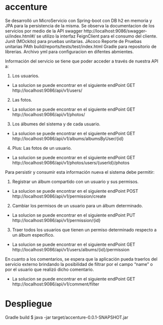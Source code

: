 # accenture

Se desarrolló un MicroServicio con Spring-boot con DB h2 en memoria y JPA para la persistencia de la misma.
Se observa la documentacion de los servicios por medio de la API swagger http://localhost:9086/swagger-ui/index.html#/
se utilizo la interfaz FeignClient para el consumo del cliente.
Junit (MOckito) para pruebas unitarias.
JAcoco Reporte de Pruebas unitarias PAth build/reports/tests/test/index.html
Gradle para repositorio de librerias.
Archivo yml para configuracion en difentes abmientes.


Información del servicio se tiene que poder acceder a través de nuestra API a:
1. Los usuarios.
- La solucion se puede encontrar en el siguiente endPoint
GET http://localhost:9086/api/v1/users/

2. Las fotos.
- La solucion se puede encontrar en el siguiente endPoint
GET http://localhost:9086/api/v1/photos/

3. Los álbumes del sistema y de cada usuario.
- La solucion se puede encontrar en el siguiente endPoint
GET http://localhost:9086/api/v1/albums/albumsByUser/{id}

4. Plus: Las fotos de un usuario.
- La solucion se puede encontrar en el siguiente endPoint
GET http://localhost:9086/api/v1/photos/users/{userId}/photos

Para persistir y consumir esta información nueva el sistema debe permitir:
1. Registrar un álbum compartido con un usuario y sus permisos.
- La solucion se puede encontrar en el siguiente endPoint
POST http://localhost:9086/api/v1/permission/create

2. Cambiar los permisos de un usuario para un álbum determinado.
- La solucion se puede encontrar en el siguiente endPoint
PUT http://localhost:9086/api/v1/permission/{id}

3. Traer todos los usuarios que tienen un permiso determinado respecto a un
álbum específico.
- La solucion se puede encontrar en el siguiente endPoint
GET http://localhost:9086/api/v1/users/albums/{id}/permission

En cuanto a los comentarios, se espera que la aplicación pueda traerlos del
servicio externo brindando la posibilidad de filtrar por el campo “name” o por el
usuario que realizó dicho comentario.
- La solucion se puede encontrar en el siguiente endPoint
GET http://localhost:9086/api/v1/comment/filter

# Despliegue

Gradle build
$ java -jar target/accenture-0.0.1-SNAPSHOT.jar
